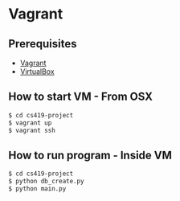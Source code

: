 # Vagrant

## Prerequisites

* [Vagrant](https://www.vagrantup.com/downloads.html)
* [VirtualBox](https://www.virtualbox.org/wiki/Downloads)

## How to start VM - From OSX

```bash
$ cd cs419-project
$ vagrant up
$ vagrant ssh
```

## How to run program - Inside VM

```bash
$ cd cs419-project
$ python db_create.py
$ python main.py
```

